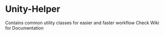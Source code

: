 # Unity-Helper
Contains common utility classes for easier and faster workflow
Check Wiki for Documentation
